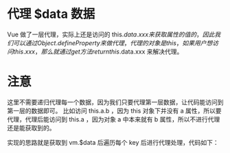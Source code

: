 # 代理 $data 数据
 Vue 做了一层代理，实际上还是访问的 this.$data.xxx 来获取属性的值的，因此我们可以通过 Object.defineProperty 来做代理，代理的对象是 this，如果用户想访问 this.xxx ，那么就通过 get 方法 return this.$data.xxx 来解决代理。

# 注意
这里不需要递归代理每一个数据，因为我们只要代理第一层数据，让代码能访问到第一层的数据即可。
比如访问 this.a.b ，因为 this 对象下并没有 a 属性，所以要代理，代理后能访问到 this.a ，因为对象 a 中本来就有 b 属性，所以不进行代理还是能获取到的。

实现的思路就是获取到 vm.$data 后遍历每个 key 后进行代理处理，代码如下：

<script>
  function proxyData(vm) {
  // 代理$data，能通过this.xxx直接访问属性
  const $data = vm.$data;
  for (let key in $data) {
    Object.defineProperty(vm, key, {
      get() {
        return $data[key];
      },
      set(newVal) {
        $data[key] = newVal;
      }
    })
  }
}

</script>